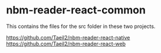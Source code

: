 # nbm-reader-react-common

This contains the files for the src folder in these two projects.

https://github.com/Taeil2/nbm-reader-react-native
https://github.com/Taeil2/nbm-reader-react-web
